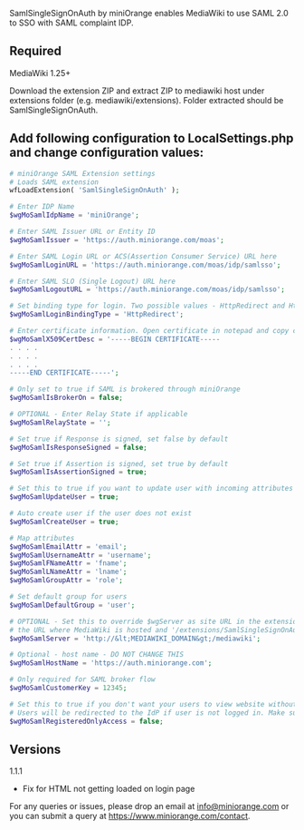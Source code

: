 SamlSingleSignOnAuth by miniOrange enables MediaWiki to use SAML 2.0 to SSO with SAML complaint IDP.

Required
--------
MediaWiki 1.25+

Download the extension ZIP and extract ZIP to mediawiki host under extensions folder (e.g. mediawiki/extensions). Folder extracted should be SamlSingleSignOnAuth.

Add following configuration to LocalSettings.php and change configuration values:
---------------------------------------------------------------------------------

```php
# miniOrange SAML Extension settings
# Loads SAML extension
wfLoadExtension( 'SamlSingleSignOnAuth' );

# Enter IDP Name
$wgMoSamlIdpName = 'miniOrange';

# Enter SAML Issuer URL or Entity ID
$wgMoSamlIssuer = 'https://auth.miniorange.com/moas';

# Enter SAML Login URL or ACS(Assertion Consumer Service) URL here 
$wgMoSamlLoginURL = 'https://auth.miniorange.com/moas/idp/samlsso';

# Enter SAML SLO (Single Logout) URL here 
$wgMoSamlLogoutURL = 'https://auth.miniorange.com/moas/idp/samlsso';

# Set binding type for login. Two possible values - HttpRedirect and HttpPost
$wgMoSamlLoginBindingType = 'HttpRedirect';

# Enter certificate information. Open certificate in notepad and copy certificate
$wgMoSamlX509CertDesc = '-----BEGIN CERTIFICATE-----
. . . . 
. . . . 
. . . .
-----END CERTIFICATE-----';

# Only set to true if SAML is brokered through miniOrange
$wgMoSamlIsBrokerOn = false;

# OPTIONAL - Enter Relay State if applicable
$wgMoSamlRelayState = '';

# Set true if Response is signed, set false by default
$wgMoSamlIsResponseSigned = false;

# Set true if Assertion is signed, set true by default
$wgMoSamlIsAssertionSigned = true;

# Set this to true if you want to update user with incoming attributes whenever user logs in
$wgMoSamlUpdateUser = true;

# Auto create user if the user does not exist
$wgMoSamlCreateUser = true;

# Map attributes
$wgMoSamlEmailAttr = 'email';
$wgMoSamlUsernameAttr = 'username';
$wgMoSamlFNameAttr = 'fname';
$wgMoSamlLNameAttr = 'lname';
$wgMoSamlGroupAttr = 'role';

# Set default group for users
$wgMoSamlDefaultGroup = 'user';

# OPTIONAL - Set this to override $wgServer as site URL in the extension. Please make sure this is 
# the URL where MediaWiki is hosted and '/extensions/SamlSingleSignOnAuth/' can be appended to it.
$wgMoSamlServer = 'http://&lt;MEDIAWIKI_DOMAIN&gt;/mediawiki';

# Optional - host name - DO NOT CHANGE THIS
$wgMoSamlHostName = 'https://auth.miniorange.com';

# Only required for SAML broker flow
$wgMoSamlCustomerKey = 12345;

# Set this to true if you don't want your users to view website without being logged in using SAML.
# Users will be redirected to the IdP if user is not logged in. Make sure logout is enabled for this.
$wgMoSamlRegisteredOnlyAccess = false;
```

Versions
---------
1.1.1 
- Fix for HTML not getting loaded on login page

For any queries or issues, please drop an email at info@miniorange.com or you can submit a query at https://www.miniorange.com/contact.
